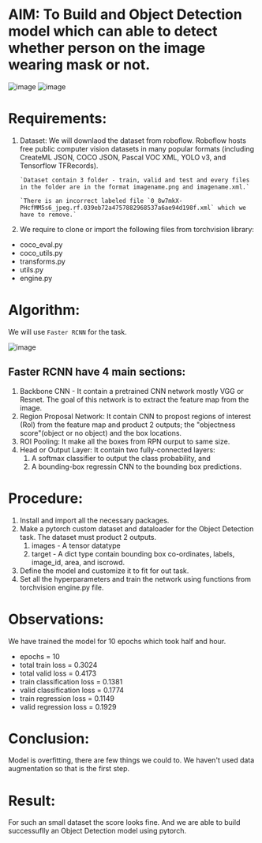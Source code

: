 
# AIM: To Build and Object Detection model which can able to detect whether person on the image wearing mask or not. 

![image](https://user-images.githubusercontent.com/43055935/182284500-d7335b2f-54e0-45da-a548-79de6c064cdd.png)
![image](https://user-images.githubusercontent.com/43055935/182284606-61f6b158-7f1c-43e8-87d4-7934df7dc950.png)

# Requirements:
1.  Dataset:
We will downlaod the dataset from roboflow. Roboflow hosts free public computer vision datasets in many popular formats (including CreateML JSON, COCO JSON, Pascal VOC XML, YOLO v3, and Tensorflow TFRecords).

        `Dataset contain 3 folder - train, valid and test and every files in the folder are in the format imagename.png and imagename.xml.` 

        `There is an incorrect labeled file `0_8w7mkX-PHcfMM5s6_jpeg.rf.039eb72a4757882968537a6ae94d198f.xml` which we have to remove.`

2. We require to clone or import the following files from torchvision library:
* coco_eval.py
* coco_utils.py
* transforms.py
* utils.py 
* engine.py 

# Algorithm:

We will use `Faster RCNN` for the task. 

![image](https://user-images.githubusercontent.com/43055935/182286323-6273e363-2dac-4cc4-ab14-099b5b50f40c.png)


## Faster RCNN have 4 main sections:

1. Backbone CNN - It contain a pretrained CNN network mostly VGG or Resnet. The goal of this network is to extract the feature map from the image. 
2. Region Proposal Network: It contain CNN to propost regions of interest (RoI) from the feature map and product 2 outputs; the "objectness score"(object or no object) and the box locations.
3. ROI Pooling: It make all the boxes from RPN ourput to same size.
4. Head or Output Layer: It contain two fully-connected layers: 
    1. A softmax classifier to output the class probability, and 
    2. A bounding-box regressin CNN to the bounding box predictions.

# Procedure:

1. Install and import all the necessary packages. 
2. Make a pytorch custom dataset and dataloader for the Object Detection task. The dataset must product 2 outputs. 
    1. images - A tensor datatype
    2. target - A dict type contain bounding box co-ordinates, labels, image_id, area, and iscrowd. 
3. Define the model and customize it to fit for out task. 
4. Set all the hyperparameters and train the network using functions from torchvision engine.py file.


# Observations:

We have trained the model for 10 epochs which took half and hour. 

* epochs = 10
* total train loss = 0.3024
* total valid loss = 0.4173
* train classification loss = 0.1381
* valid classification loss = 0.1774
* train regression loss = 0.1149
* valid regression loss = 0.1929

# Conclusion: 
Model is overfitting, there are few things we could to. We haven't used data augmentation so that is the first step. 

# Result: 
For such an small dataset the score looks fine. And we are able to build successuflly an Object Detection model using pytorch. 
